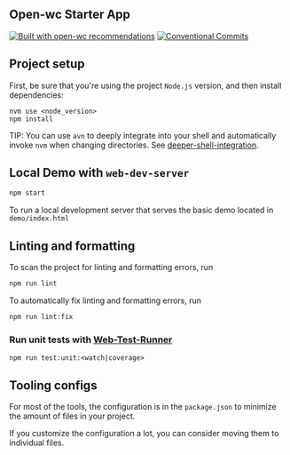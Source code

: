## Open-wc Starter App

[![Built with open-wc recommendations](https://img.shields.io/badge/built%20with-open--wc-blue.svg)](https://github.com/open-wc)
[![Conventional Commits](https://img.shields.io/badge/Conventional%20Commits-1.0.0-yellow.svg)](https://conventionalcommits.org)


## Project setup

First, be sure that you're using the project `Node.js` version, and then install dependencies:

```
nvm use <node_version>
npm install
```

TIP: You can use `avn` to deeply integrate into your shell and automatically invoke `nvm` when changing directories. See [deeper-shell-integration](https://github.com/nvm-sh/nvm#deeper-shell-integration).

## Local Demo with `web-dev-server`

```bash
npm start
```

To run a local development server that serves the basic demo located in `demo/index.html`

## Linting and formatting

To scan the project for linting and formatting errors, run

```bash
npm run lint
```

To automatically fix linting and formatting errors, run

```bash
npm run lint:fix
```

### Run unit tests with [Web-Test-Runner](https://modern-web.dev/docs/test-runner/overview/)

```
npm run test:unit:<watch|coverage>
```


## Tooling configs

For most of the tools, the configuration is in the `package.json` to minimize the amount of files in your project.

If you customize the configuration a lot, you can consider moving them to individual files.


